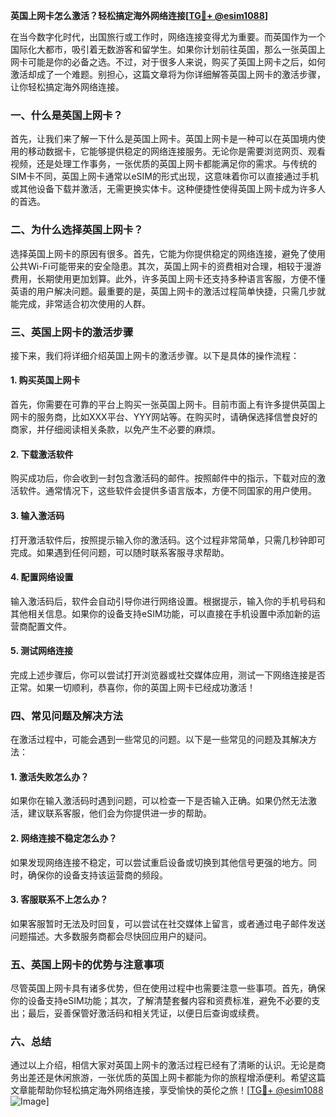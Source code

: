 **英国上网卡怎么激活？轻松搞定海外网络连接[[TG💪+ @esim1088](https://t.me/s/esim1088)]**

在当今数字化时代，出国旅行或工作时，网络连接变得尤为重要。而英国作为一个国际化大都市，吸引着无数游客和留学生。如果你计划前往英国，那么一张英国上网卡可能是你的必备之选。不过，对于很多人来说，购买了英国上网卡之后，如何激活却成了一个难题。别担心，这篇文章将为你详细解答英国上网卡的激活步骤，让你轻松搞定海外网络连接。

### 一、什么是英国上网卡？

首先，让我们来了解一下什么是英国上网卡。英国上网卡是一种可以在英国境内使用的移动数据卡，它能够提供稳定的网络连接服务。无论你是需要浏览网页、观看视频，还是处理工作事务，一张优质的英国上网卡都能满足你的需求。与传统的SIM卡不同，英国上网卡通常以eSIM的形式出现，这意味着你可以直接通过手机或其他设备下载并激活，无需更换实体卡。这种便捷性使得英国上网卡成为许多人的首选。

### 二、为什么选择英国上网卡？

选择英国上网卡的原因有很多。首先，它能为你提供稳定的网络连接，避免了使用公共Wi-Fi可能带来的安全隐患。其次，英国上网卡的资费相对合理，相较于漫游费用，长期使用更加划算。此外，许多英国上网卡还支持多种语言客服，方便不懂英语的用户解决问题。最重要的是，英国上网卡的激活过程简单快捷，只需几步就能完成，非常适合初次使用的人群。

### 三、英国上网卡的激活步骤

接下来，我们将详细介绍英国上网卡的激活步骤。以下是具体的操作流程：

#### 1. 购买英国上网卡

首先，你需要在可靠的平台上购买一张英国上网卡。目前市面上有许多提供英国上网卡的服务商，比如XXX平台、YYY网站等。在购买时，请确保选择信誉良好的商家，并仔细阅读相关条款，以免产生不必要的麻烦。

#### 2. 下载激活软件

购买成功后，你会收到一封包含激活码的邮件。按照邮件中的指示，下载对应的激活软件。通常情况下，这些软件会提供多语言版本，方便不同国家的用户使用。

#### 3. 输入激活码

打开激活软件后，按照提示输入你的激活码。这个过程非常简单，只需几秒钟即可完成。如果遇到任何问题，可以随时联系客服寻求帮助。

#### 4. 配置网络设置

输入激活码后，软件会自动引导你进行网络设置。根据提示，输入你的手机号码和其他相关信息。如果你的设备支持eSIM功能，可以直接在手机设置中添加新的运营商配置文件。

#### 5. 测试网络连接

完成上述步骤后，你可以尝试打开浏览器或社交媒体应用，测试一下网络连接是否正常。如果一切顺利，恭喜你，你的英国上网卡已经成功激活！

### 四、常见问题及解决方法

在激活过程中，可能会遇到一些常见的问题。以下是一些常见的问题及其解决方法：

#### 1. 激活失败怎么办？

如果你在输入激活码时遇到问题，可以检查一下是否输入正确。如果仍然无法激活，建议联系客服，他们会为你提供进一步的帮助。

#### 2. 网络连接不稳定怎么办？

如果发现网络连接不稳定，可以尝试重启设备或切换到其他信号更强的地方。同时，确保你的设备支持该运营商的频段。

#### 3. 客服联系不上怎么办？

如果客服暂时无法及时回复，可以尝试在社交媒体上留言，或者通过电子邮件发送问题描述。大多数服务商都会尽快回应用户的疑问。

### 五、英国上网卡的优势与注意事项

尽管英国上网卡具有诸多优势，但在使用过程中也需要注意一些事项。首先，确保你的设备支持eSIM功能；其次，了解清楚套餐内容和资费标准，避免不必要的支出；最后，妥善保管好激活码和相关凭证，以便日后查询或续费。

### 六、总结

通过以上介绍，相信大家对英国上网卡的激活过程已经有了清晰的认识。无论是商务出差还是休闲旅游，一张优质的英国上网卡都能为你的旅程增添便利。希望这篇文章能帮助你轻松搞定海外网络连接，享受愉快的英伦之旅！[[TG💪+ @esim1088](https://t.me/s/esim1088) ![Image](https://i.postimg.cc/4NQfJmqS/Snipaste-2025-05-13-00-14-12.png)]